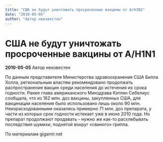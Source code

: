 ```yaml
---
title: "США не будут уничтожать просроченные вакцины от A/H1N1"
date: "2010-05-05"
author: "Автор неизвестен"
---
```


# США не будут уничтожать просроченные вакцины от A/H1N1

**2010-05-05** Автор неизвестен

По данным представителя Министерства здравоохранения США Билла Холла, региональным властям рекомендовано продолжать распространение вакцин среди населения до истечения их срока годности. Ранее глава американского Минздрава Кэтлин Себелиус сообщала, что из 162 млн. доз вакцины, закупленных США, для вакцинации населения было использовано лишь около 90 млн. Неизрасходованными оказались примерно 71 млн. доз препарата, у части из которых срок годности истекает уже в июне 2010 года. Но препарат продолжают продавать - нужно же как-то расхлебывать последствия шумихи, поднятой вокруг «свиного» гриппа.

По материалам gigamir.net